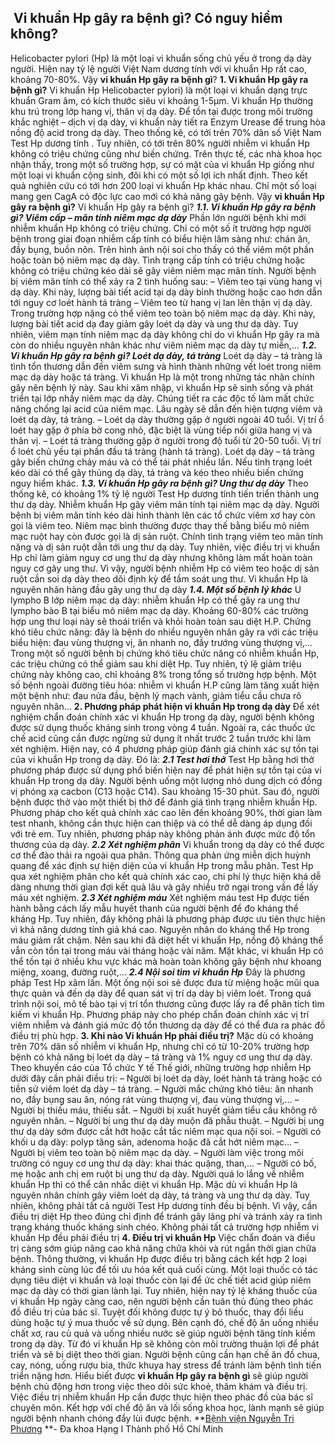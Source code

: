 ## ️ Vi khuẩn Hp gây ra bệnh gì? Có nguy hiểm không?

Helicobacter pylori (Hp) là một loại vi khuẩn sống chủ yếu ở trong dạ dày người. Hiện nay tỷ lệ người Việt Nam dương tính với vi khuẩn Hp rất cao, khoảng 70-80%. Vậy **vi khuẩn Hp gây ra bệnh gì**?
**1. Vi khuẩn Hp gây ra bệnh gì?**
Vi khuẩn Hp Helicobacter pylori) là một loại vi khuẩn dạng trực khuẩn Gram âm, có kích thước siêu vi khoảng 1-5µm. Vi khuẩn Hp thường khu trú trong lớp hang vị, thân vị dạ dày. Để tồn tại được trong môi trường khắc nghiệt – dịch vị dạ dày, vi khuẩn này tiết ra Enzym Urease để trung hòa nồng độ acid trong dạ dày.
Theo thống kê, có tới trên 70% dân số Việt Nam Test Hp dương tính . Tuy nhiên, có tới trên 80% người nhiễm vi khuẩn Hp không có triệu chứng cũng như biến chứng. Trên thực tế, các nhà khoa học nhận thấy, trong một số trường hợp, sự có mặt của vi khuẩn Hp giống như một loại vi khuẩn cộng sinh, đôi khi có một số lợi ích nhất định.
Theo kết quả nghiên cứu có tới hơn 200 loại vi khuẩn Hp khác nhau. Chỉ một số loại mang gen CagA có độc lực cao mới có khả năng gây bệnh. Vậy **vi khuẩn Hp gây ra bệnh gì?**
Vi khuẩn Hp gây ra bệnh gì?
_**1.1. Vi khuẩn Hp gây ra bệnh gì? Viêm cấp – mãn tính niêm mạc dạ dày**_
Phần lớn người bệnh khi mới nhiễm khuẩn Hp không có triệu chứng. Chỉ có một số ít trường hợp người bệnh trong giai đoạn nhiễm cấp tính có biểu hiện lâm sàng như: chán ăn, đầy bụng, buồn nôn. Trên hình ảnh nội soi cho thấy có thể viêm một phần hoặc toàn bộ niêm mạc dạ dày.
Tình trạng cấp tính có triệu chứng hoặc không có triệu chứng kéo dài sẽ gây viêm niêm mạc mãn tính. Người bệnh bị viêm mãn tính có thể xảy ra 2 tình huống sau:
– Viêm teo tại vùng hang vị dạ dày. Khi này, lượng bài tiết acid tại dạ dày bình thường hoặc cao hơn dẫn tới nguy cơ loét hành tá tràng
– Viêm teo từ hang vị lan lên thận vị dạ dày. Trong trường hợp nặng có thể viêm teo toàn bộ niêm mạc dạ dày. Khi này, lượng bài tiết acid dạ đay giảm gây loét dạ dày và ung thư dạ dày.
Tuy nhiên, viêm mạn tính niêm mạc dạ dày không chỉ do vi khuẩn Hp gây ra mà còn do nhiều nguyên nhân khác như viêm niêm mạc dạ dày tự miễn,…
_**1.2. Vi khuẩn Hp gây ra bệnh gì? Loét dạ dày, tá tràng**_
Loét dạ dày – tá tràng là tình tổn thương dẫn đến viêm sưng và hình thành những vết loét trong niêm mạc dạ dày hoặc tá tràng. Vi khuẩn Hp là một trong những tác nhân chính gây nên bệnh lý này.
Sau khi xâm nhập, vi khuẩn Hp sẽ sinh sống và phát triển tại lớp nhầy niêm mạc dạ dày. Chúng tiết ra các độc tố làm mất chức năng chống lại acid của niêm mạc. Lâu ngày sẽ dẫn đến hiện tượng viêm và loét dạ dày, tá tràng.
– Loét dạ dày thường gặp ở người ngoài 40 tuổi. Vị trí ổ loét hay gặp ở phía bờ cong nhỏ, đặc biệt là vùng tiếp nối giữa hang vị và thân vị.
– Loét tá tràng thường gặp ở người trong độ tuổi từ 20-50 tuổi. Vị trí ổ loét chủ yếu tại phần đầu tá tràng (hành tá tràng).
Loét dạ dày – tá tràng gây biến chứng chảy máu và có thể tái phát nhiều lần. Nếu tình trạng loét kéo dài có thể gây thủng dạ dày, tá tràng và kéo theo nhiều biến chứng nguy hiểm khác.
_**1.3. Vi khuẩn Hp gây ra bệnh gì? Ung thư dạ dày**_
Theo thống kê, có khoảng 1% tỷ lệ người Test Hp dương tính tiến triển thành ung thư dạ dày. Nhiễm khuẩn Hp gây viêm mãn tính tại niêm mạc dạ dày. Người bệnh bị viêm mãn tính kéo dài hình thành lên các tổ chức viêm xơ hay còn gọi là viêm teo. Niêm mạc bình thường được thay thế bằng biểu mô niêm mạc ruột hay còn được gọi là dị sản ruột. Chính tình trạng viêm teo mãn tính nặng và dị sản ruột dẫn tới ung thư dạ dày.
Tuy nhiên, việc điều trị vi khuẩn Hp chỉ làm giảm nguy cơ ung thư dạ dày nhưng không làm mất hoàn toàn nguy cơ gây ung thư. Vì vậy, người bệnh nhiễm Hp có viêm teo hoặc dị sản ruột cần soi dạ dày theo dõi định kỳ để tầm soát ung thư.
Vi khuẩn Hp là nguyên nhân hàng đầu gây ung thư dạ dày
_**1.4. Một số bệnh lý khác**_
U lympho B lớp niêm mạc dạ dày: nhiễm khuẩn Hp có thể gây ra ung thư lympho bào B tại biểu mô niêm mạc dạ dày. Khoảng 60-80% các trường hợp ung thư loại này sẽ thoái triển và khỏi hoàn toàn sau diệt H.P.
Chứng khó tiêu chức năng: đây là bệnh do nhiều nguyên nhân gây ra với các triệu biểu hiện: đau vùng thượng vị, ăn nhanh no, đầy trướng vùng thượng vị,… Trong một số người bệnh bị chứng khó tiêu chức năng có nhiễm khuẩn Hp, các triệu chứng có thể giảm sau khi diệt Hp. Tuy nhiên, tỷ lệ giảm triệu chứng này không cao, chỉ khoảng 8% trong tổng số trường hợp bệnh.
Một số bệnh ngoài đường tiêu hóa: nhiễm vi khuẩn H.P cũng làm tăng xuất hiện một bệnh như: đau nửa đầu, bệnh lý mạch vành, giảm tiểu cầu chưa rõ nguyên nhân…
**2. Phương pháp phát hiện vi khuẩn Hp trong dạ dày**
Để xét nghiệm chẩn đoán chính xác vi khuẩn Hp trong dạ dày, người bệnh không được sử dụng thuốc kháng sinh trong vòng 4 tuần. Ngoài ra, các thuốc ức chế acid cũng cần được ngừng sử dụng ít nhất trước 2 tuần trước khi làm xét nghiệm. Hiện nay, có 4 phương pháp giúp đánh giá chính xác sự tồn tại của vi khuẩn Hp trong dạ dày. Đó là:
_**2.1 Test hơi thở**_
Test Hp bằng hơi thở phương pháp được sử dụng phổ biến hiện nay để phát hiện sự tồn tại của vi khuẩn Hp trong dạ dày. Người bệnh uống một lượng nhỏ dung dịch có đồng vị phóng xạ cacbon (C13 hoặc C14). Sau khoảng 15-30 phút. Sau đó, người bệnh được thở vào một thiết bị thở để đánh giá tình trạng nhiễm khuẩn Hp. Phương pháp cho kết quả chính xác cao lên đến khoảng 90%, thời gian làm test nhanh, không cần thực hiện can thiệp và có thể dễ dàng áp dụng đối với trẻ em. Tuy nhiên, phương pháp này không phản ánh được mức độ tổn thương của dạ dày.
_**2.2 Xét nghiệm phân**_
Vi khuẩn trong dạ dày có thể được cơ thể đào thải ra ngoài qua phân. Thông qua phản ứng miễn dịch huỳnh quang để xác định sự hiện diện của vi khuẩn Hp trong mẫu phân. Test Hp qua xét nghiệm phân cho kết quả chính xác cao, chi phí lý thực hiện khá dễ dàng nhưng thời gian đợi kết quả lâu và gây nhiều trở ngại trong vấn đề lấy máu xét nghiệm.
_**2.3 Xét nghiệm máu**_
Xét nghiệm máu test Hp được tiến hành bằng cách lấy mẫu huyết thanh của người bệnh để đo kháng thể kháng Hp. Tuy nhiên, đây không phải là phương pháp được ưu tiên thực hiện vì khả năng dương tính giả khá cao. Nguyên nhân do kháng thể Hp trong máu giảm rất chậm. Nên sau khi đã diệt hết vi khuẩn Hp, nồng độ kháng thể vẫn còn tồn tại trong máu vài tháng hoặc vài năm. Mặt khác, vi khuẩn Hp có thể tồn tại ở nhiều khu vực khác mà hoàn toàn không gây bệnh như khoang miệng, xoang, đường ruột,…
_**2.4 Nội soi tìm vi khuẩn Hp**_
Đây là phương pháp Test Hp xâm lấn. Một ống nội soi sẽ được đưa từ miệng hoặc mũi qua thực quản và đến dạ dày để quan sát vị trí dạ dày bị viêm loét. Trong quá trình nội soi, mô tế bào tại vị trí tổn thương cũng được lấy ra để phân tích tìm kiếm vi khuẩn Hp. Phương pháp này cho phép chẩn đoán chính xác vị trí viêm nhiễm và đánh giá mức độ tổn thương dạ dày để có thể đưa ra phác đồ điều trị phù hợp.
**3. Khi nào Vi khuẩn Hp phải điều trị?**
Mặc dù có khoảng trên 70% dân số nhiễm vi khuẩn Hp, nhưng chỉ có từ 10-20% trường hợp bệnh có khả năng bị loét dạ dày – tá tràng và 1% nguy cơ ung thư dạ dày. Theo khuyến cáo của Tổ chức Y tế Thế giới, những trường hợp nhiễm Hp dưới đây cần phải điều trị:
– Người bị loét dạ dày, loét hành tá tràng hoặc có tiền sử viêm loét dạ dày – tá tràng.
– Người mắc chứng khó tiêu: ăn nhanh no, đầy bụng sau ăn, nóng rát vùng thượng vị, đau vùng thượng vị,…
– Người bị thiếu máu, thiếu sắt.
– Người bị xuất huyết giảm tiểu cầu không rõ nguyên nhân.
– Người bị ung thư dạ dày muộn đã phẫu thuật.
– Người bị ung thư dạ dày sớm được cắt hớt hoặc cắt tắc niêm mạc qua nội soi.
– Người có khối u dạ dày: polyp tăng sản, adenoma hoặc đã cắt hớt niêm mạc…
– Người bị viêm teo toàn bộ niêm mạc dạ dày.
– Người làm việc trong môi trường có nguy cơ ung thư dạ dày: khai thác quặng, than,…
– Người có bố, mẹ hoặc anh chị em ruột bị ung thư dạ dày. Người quá lo lắng về nhiễm khuẩn Hp thì có thể cân nhắc diệt vi khuẩn Hp.
Mặc dù vi khuẩn Hp là nguyên nhân chính gây viêm loét dạ dày, tá tràng và ung thư dạ dày. Tuy nhiên, không phải tất cả người Test Hp dương tính đều bị bệnh. Vì vậy, cần điều trị diệt Hp theo đúng chỉ định để tránh gây lãng phí và tránh xảy ra tình trạng kháng thuốc kháng sinh chéo.
Không phải tất cả trường hợp nhiễm vi khuẩn Hp đều phải điều trị
**4. Điều trị vi khuẩn Hp**
Việc chẩn đoán và điều trị càng sớm giúp nâng cao khả năng chữa khỏi và rút ngắn thời gian chữa bệnh. Thông thường, vi khuẩn Hp được điều trị bằng cách kết hợp 2 loại kháng sinh cùng lúc để tối ưu hóa kết quả cuối cùng. Một loại thuốc có tác dụng tiêu diệt vi khuẩn và loại thuốc còn lại để ức chế tiết acid giúp niêm mạc dạ dày có thời gian lành lại.
Tuy nhiên, hiện nay tỷ lệ kháng thuốc của vi khuẩn Hp ngày càng cao, nên người bệnh cần tuân thủ đúng theo phác đồ điều trị của bác sĩ. Tuyệt đối không được tự ý bỏ thuốc, thay đổi liều dùng hoặc tự ý mua thuốc về sử dụng. Bên cạnh đó, chế độ ăn uống nhiều chất xơ, rau củ quả và uống nhiều nước sẽ giúp người bệnh tăng tính kiềm trong dạ dày. Từ đó vi khuẩn Hp sẽ không còn môi trường thuận lợi để phát triển và sẽ bị diệt theo thời gian. Người bệnh cũng cần hạn chế ăn đồ chua, cay, nóng, uống rượu bia, thức khuya hay stress để tránh làm bệnh tình tiến triển nặng hơn.
Hiểu biết được **vi khuẩn Hp gây ra bệnh gì** sẽ giúp người bệnh chủ động hơn trong việc theo dõi sức khoẻ, thăm khám và điều trị. Việc điều trị nhiễm khuẩn Hp cần được thực hiện theo phác đồ của bác sĩ chuyên môn. Kết hợp với chế độ ăn và lối sống khoa học, lành mạnh sẽ giúp người bệnh nhanh chóng đẩy lùi được bệnh.
**[Bệnh viện Nguyễn Tri Phương](https://bvnguyentriphuong.com.vn/) **- Đa khoa Hạng I Thành phố Hồ Chí Minh

